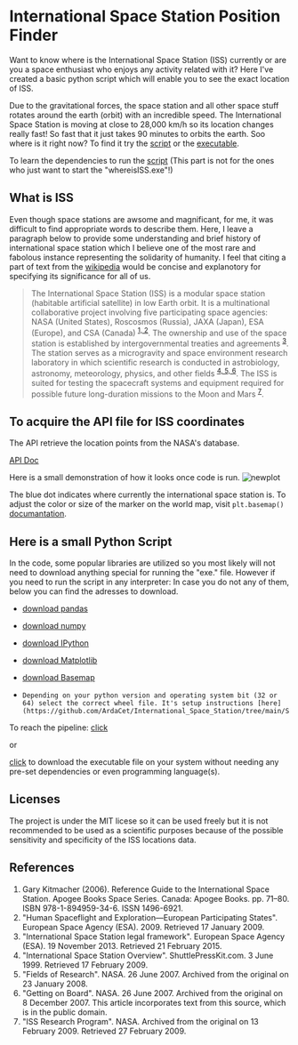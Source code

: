 # International Space Station Position Finder
Want to know where is the International Space Station (ISS) currently or are you a space enthusiast who enjoys any activity related with it? Here I've created a basic python script which will enable you to see the exact location of ISS.

Due to the gravitational forces, the space station and all other space stuff rotates around the earth (orbit) with an incredible speed. The International Space Station is moving at close to 28,000 km/h so its location changes really fast! So fast that it just takes 90 minutes to orbits the earth. Soo where is it right now? To find it try the [script](#Here_is_a_small_Python_Script) or the [executable](#Here_is_a_small_Python_Script).

To learn the dependencies to run the [script](#Here_is_a_small_Python_Script) (This part is not for the ones who just want to start the "whereisISS.exe"!)

## What is ISS
Even though space stations are awsome and magnificant, for me, it was difficult to find appropriate words to describe them. Here, I leave a paragraph below to provide some understanding and brief history of international space station which I believe one of the most rare and fabolous instance representing the solidarity of humanity. I feel that citing a part of text from the [wikipedia](https://en.wikipedia.org/wiki/International_Space_Station) would be concise and explanotory for specifying its significance for all of us.

>The International Space Station (ISS) is a modular space station (habitable artificial satellite) in low Earth orbit. It is a multinational collaborative project involving five participating space agencies: NASA (United States), Roscosmos (Russia), JAXA (Japan), ESA (Europe), and CSA (Canada) <sup>[1, 2](#References)</sup>. The ownership and use of the space station is established by intergovernmental treaties and agreements <sup>[3](#References)</sup>. The station serves as a microgravity and space environment research laboratory in which scientific research is conducted in astrobiology, astronomy, meteorology, physics, and other fields <sup>[4, 5, 6](#References)</sup>. The ISS is suited for testing the spacecraft systems and equipment required for possible future long-duration missions to the Moon and Mars <sup>[7](#References)</sup>.

## To acquire the API file for ISS coordinates
The API retrieve the location points from the NASA's database.

[API Doc](http://open-notify.org/Open-Notify-API/ISS-Location-Now/)

Here is a small demonstration of how it looks once code is run.
![newplot](https://user-images.githubusercontent.com/57831340/110324997-d163f180-8027-11eb-84ad-a859031e9cb1.png)

The blue dot indicates where currently the international space station is.
To adjust the color or size of the marker on the world map, visit ```plt.basemap()``` [documantation](https://matplotlib.org/basemap/).

## Here is a small Python Script
In the code, some popular libraries are utilized so you most likely will not need to download anything special for running the "exe." file. However if you need to run the script in any interpreter:
In case you do not any of them, below you can find the adresses to download.

- [download pandas](https://pandas.pydata.org/pandas-docs/stable/getting_started/install.html)

- [download numpy](https://numpy.org/install/)

- [download IPython](https://ipython.org/install.html)

- [download Matplotlib](https://matplotlib.org/downloads.html)

- [download Basemap](https://www.lfd.uci.edu/~gohlke/pythonlibs/#basemap/)
-     Depending on your python version and operating system bit (32 or 64) select the correct wheel file. It's setup instructions [here](https://github.com/ArdaCet/International_Space_Station/tree/main/Script/BaseMap_download.md).

To reach the pipeline:
[click](https://github.com/ArdaCet/International_Space_Station/tree/main/Script/whereisISS.py)

or

[click](https://github.com/ArdaCet/International_Space_Station/tree/main/Executable/ISS) to download the executable file on your system without needing any pre-set dependencies or even programming language(s).

## Licenses
The project is under the MIT licese so it can be used freely but it is not recommended to be used as a scientific purposes because of the possible sensitivity and specificity of the ISS locations data.

## References

1. Gary Kitmacher (2006). Reference Guide to the International Space Station. Apogee Books Space Series. Canada: Apogee Books. pp. 71–80. ISBN 978-1-894959-34-6. ISSN 1496-6921.
2. "Human Spaceflight and Exploration—European Participating States". European Space Agency (ESA). 2009. Retrieved 17 January 2009.
3. "International Space Station legal framework". European Space Agency (ESA). 19 November 2013. Retrieved 21 February 2015.
4. "International Space Station Overview". ShuttlePressKit.com. 3 June 1999. Retrieved 17 February 2009.
5. "Fields of Research". NASA. 26 June 2007. Archived from the original on 23 January 2008.
6. "Getting on Board". NASA. 26 June 2007. Archived from the original on 8 December 2007.  This article incorporates text from this source, which is in the public domain.
7. "ISS Research Program". NASA. Archived from the original on 13 February 2009. Retrieved 27 February 2009.
